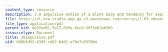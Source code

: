 ```yaml
---
content_type: resource
description: 3.8 Impulsive motion of a blunt body and tendency for separation
file: https://ol-ocw-studio-app-qa.s3.amazonaws.com/courses/1-63-advanced-fluid-dynamics-of-the-environment-fall-2002/686bfd524395cd67b4d1e70e7c8370b4_38impulsive.pdf
file_type: application/pdf
parent_uid: 8e97ad61-5a17-09fa-6ecd-9633ab2ab9d9
resourcetype: Document
title: 38impulsive.pdf
uid: 686bfd52-4395-cd67-b4d1-e70e7c8370b4
---
```


